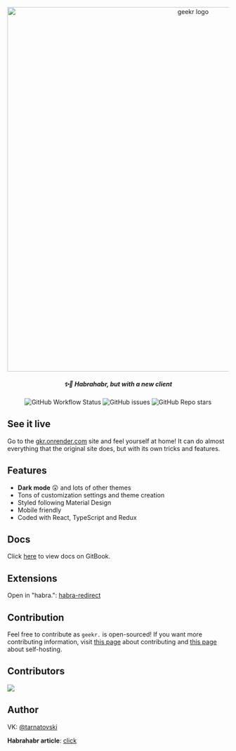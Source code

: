 <p align="center"><a href="https://gkr.onrender.com"><img width=830 src="images/promo.png" alt="geekr logo" /></a></p>
<h5 align="center">✨🎉 Habrahabr, but with a new client</h5>

<p align="center">
  <img alt="GitHub Workflow Status" src="https://img.shields.io/github/workflow/status/jarvis394/geekr/Github%20Pages?logo=github&style=flat-square">
  <img alt="GitHub issues" src="https://img.shields.io/github/issues/jarvis394/geekr?color= &style=flat-square">
  <img alt="GitHub Repo stars" src="https://img.shields.io/github/stars/jarvis394/geekr?color=black&style=flat-square">
</p>

## See it live

Go to the [gkr.onrender.com](https://gkr.onrender.com) site and feel yourself at home! It can do almost everything that the original site does, but with its own tricks and features.

## Features

- **Dark mode** 😲 and lots of other themes
- Tons of customization settings and theme creation
- Styled following Material Design
- Mobile friendly
- Coded with React, TypeScript and Redux

## Docs

Click [here](https://jarvis394.gitbook.io/habra) to view docs on GitBook.

## Extensions

Open in "habra.": [habra-redirect](https://github.com/istudyatuni/habra-redirect)

## Contribution

Feel free to contribute as `geekr.` is open-sourced! If you want more contributing information, visit [this page](https://jarvis394.gitbook.io/habra/contributing) about contributing and [this page](https://jarvis394.gitbook.io/habra/self-host/cloning-and-installation) about self-hosting.

## Contributors

<a href="https://github.com/jarvis394/geekr/graphs/contributors">
  <img src="https://contrib.rocks/image?repo=jarvis394/geekr" />
</a>

## Author

VK: [@tarnatovski](https://vk.com/tarnatovski)

**Habrahabr article**: [click](https://m.habr.com/ru/post/526068/)
